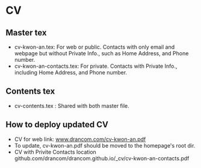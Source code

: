 # CV
## Master tex 
- cv-kwon-an.tex: For web or public. Contacts with only email and webpage but without Private Info., such as Home Address, and Phone number. 
- cv-kwon-an-contacts.tex: For private. Contacts with Private Info., including Home Address, and Phone number. 

## Contents tex 
- cv-contents.tex : Shared with both master file.

## How to deploy updated CV 
- CV for web link: www.drancom.com/cv-kwon-an.pdf
- To update, cv-kwon-an.pdf should be moved to the homepage's root dir. 
- CV with Privite Contacts location github.com/drancom/drancom.github.io/_cv/cv-kwon-an-contacts.pdf



